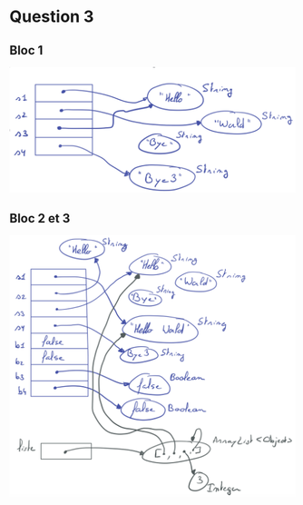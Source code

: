 # Question 3

## Bloc 1
![bloc 1](./images/bloc1.png "Bloc 1")

## Bloc 2 et 3
![bloc 2 and 3](./images/bloc2-3.png "Bloc 2 and 3")
